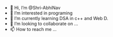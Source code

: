 - 👋 Hi, I’m @Shri-AbhiNav
- 👀 I’m interested in programing
- 🌱 I’m currently learning DSA in c++ and Web D.
- 💞️ I’m looking to collaborate on ...
- 📫 How to reach me ...

<!---
Shri-AbhiNav/Shri-AbhiNav is a ✨ special ✨ repository because its `README.md` (this file) appears on your GitHub profile.
You can click the Preview link to take a look at your changes.
--->
